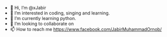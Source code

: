 - 👋 Hi, I’m @xJabir
- 👀 I’m interested in coding, singing and learning.
- 🌱 I’m currently learning python.
- 💞️ I’m looking to collaborate on 
- 📫 How to reach me https://www.facebook.com/JabirMuhammadOrnob/

<!---
xJabir/xJabir is a ✨ special ✨ repository because its `README.md` (this file) appears on your GitHub profile.
You can click the Preview link to take a look at your changes.
--->
